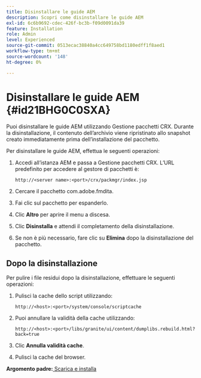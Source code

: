```yaml
---
title: Disinstallare le guide AEM
description: Scopri come disinstallare le guide AEM
exl-id: 6c6b9692-cdec-426f-bc3b-f09d0091da39
feature: Installation
role: Admin
level: Experienced
source-git-commit: 0513ecac38840a4cc649758bd1180edff1f8aed1
workflow-type: tm+mt
source-wordcount: '148'
ht-degree: 0%

---
```


# Disinstallare le guide AEM {#id21BHG0C0SXA}

Puoi disinstallare le guide AEM utilizzando Gestione pacchetti CRX. Durante la disinstallazione, il contenuto dell’archivio viene ripristinato allo snapshot creato immediatamente prima dell’installazione del pacchetto.

Per disinstallare le guide AEM, effettua le seguenti operazioni:

1. Accedi all’istanza AEM e passa a Gestione pacchetti CRX. L’URL predefinito per accedere al gestore di pacchetti è:

   ```http
   http://<server name>:<port>/crx/packmgr/index.jsp
   ```

1. Cercare il pacchetto com.adobe.fmdita.
1. Fai clic sul pacchetto per espanderlo.
1. Clic **Altro** per aprire il menu a discesa.
1. Clic **Disinstalla** e attendi il completamento della disinstallazione.
1. Se non è più necessario, fare clic su **Elimina** dopo la disinstallazione del pacchetto.

## Dopo la disinstallazione

Per pulire i file residui dopo la disinstallazione, effettuare le seguenti operazioni:

1. Pulisci la cache dello script utilizzando:

   ```http
   http://<host>:<port>/system/console/scriptcache
   ```

1. Puoi annullare la validità della cache utilizzando:

   ```http
   http://<host>:<port>/libs/granite/ui/content/dumplibs.rebuild.html?back=true
   ```

1. Clic **Annulla validità cache**.
1. Pulisci la cache del browser.

**Argomento padre:**[ Scarica e installa](download-install.md)
